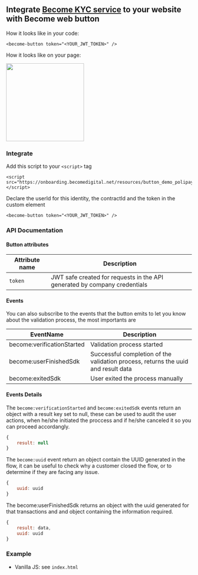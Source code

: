 ## Integrate [Become KYC service](https://becomedigital.net/) to your website with Become web button

How it looks like in your code:

```
<become-button token="<YOUR_JWT_TOKEN>" />
```

How it looks like on your page:

<img src="https://gist.githubusercontent.com/Tyg0th/15c5131ef7d2b24b9effa97eb45dedce/raw/07a5e1f3e428bd1d32bfe2940591872e1ae1ec2d/become-button-example.jpg" width="211" />


### Integrate

Add this script to your `<script>` tag 

```
<script src="https://onboarding.becomedigital.net/resources/button_demo_polipay.js"></script>
```

Declare the userId for this identity, the contractId and the token in the custom element

```
<become-button token="<YOUR_JWT_TOKEN>" />
```

### API Documentation

#### Button attributes

| Attribute name | Description                                                                                     |
|----------------|-------------------------------------------------------------------------------------------------|
| `token`     | JWT safe created for requests in the API generated by company credentials                             |                      |


#### Events

You can also subscribe to the events that the button emits to let you know about the validation process, the most importants are

| EventName                  | Description                                     |
|----------------------------|-------------------------------------------------|
| become:verificationStarted | Validation process started                      |
| become:userFinishedSdk     | Successful completion of the validation process, returns the uuid and result data |
| become:exitedSdk           | User exited the process manually                |

#### Events Details

The `become:verificationStarted` and `become:exitedSdk` events return an object with a result key set to null, these can be used to audit the user actions, when he/she initiated the proccess and if he/she canceled it so you can proceed accordangly.

```js
{
    result: null
}
```
The `become:uuid` event return an object contain the UUID generated in the flow, it can be useful to check why a customer closed the flow, or to determine if they are facing any issue.
```js
{ 
    uuid: uuid
}
```
The become:userFinishedSdk returns an object with the uuid generated for that transactions and and object containing the information required.

```js
{ 
    result: data,
    uuid: uuid
}
```

### Example

* Vanilla JS: see `index.html`
